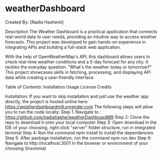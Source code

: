 # weatherDashboard
Created By: [Nadia Hashemi]

Description
The Weather Dashboard is a practical application that connects real-world data to user needs, providing an intuitive way to access weather forecasts. This project was developed to gain hands-on experience in integrating APIs and building a full-stack web application.

With the help of OpenWeatherMap's API, this dashboard allows users to check real-time weather conditions and a 5-day forecast for any city. It tackles the everyday question: "What's the weather today or tomorrow?" This project showcases skills in fetching, processing, and displaying API data while creating a user-friendly interface.

Table of Contents:
Installation
Usage
License
Credits


Installation:
If you want to skip installation and just use the weather app directly, the project is hosted online here: https://weatherdashboardm9.onrender.com
The following steps will allow you to run the code locally:
Step 1: Navigate to : https://github.com/nadiahashe/weatherDashboardM9
Step 2: Clone the repo to download it onto your local computer
Step 3: Open download in the IDE of your choosing, right click "server" folder structure, run in integrated terminal
Step 4: Run the command npm install to install the dependencies
Step 5: After package installation, run the command npm run dev
Step 6: Navigate to http://localhost:3001 in the browser or environment of your choosing (Insomnia)